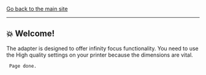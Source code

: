 [Go back to the main site](https://funlw65.github.io/)
<hr />

## :boom: Welcome!

The adapter is designed to offer infinity focus functionality. You need to use the High quality settings on your printer because the dimensions are vital.

```
 Page done.
```
